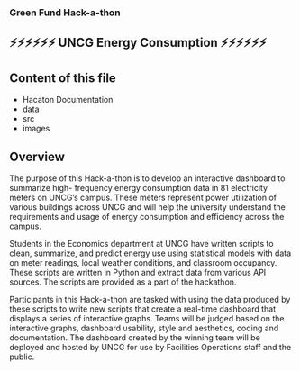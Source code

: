 ### Green Fund Hack-a-thon 
## ⚡️⚡️⚡️⚡️⚡️⚡️ UNCG Energy Consumption ⚡️⚡️⚡️⚡️⚡️⚡️
Content of this file 
----------------------
  * Hacaton Documentation
  * data
  * src
  * images 
  
Overview
------------

  The purpose of this Hack-a-thon is to develop an interactive dashboard to summarize high- frequency energy consumption data in 81 electricity meters on UNCG’s campus. These meters represent power utilization of various buildings across UNCG and will help the university understand the requirements and usage of energy consumption and efficiency across the campus.
  
  Students in the Economics department at UNCG have written scripts to clean, summarize, and predict energy use using statistical models with data on meter readings, local weather conditions, and classroom occupancy. These scripts are written in Python and extract data from various API sources. The scripts are provided as a part of the hackathon.
  
  Participants in this Hack-a-thon are tasked with using the data produced by these scripts to write new scripts that create a real-time dashboard that displays a series of interactive graphs. Teams will be judged based on the interactive graphs, dashboard usability, style and aesthetics, coding and documentation. The dashboard created by the winning team will be deployed and hosted by UNCG for use by Facilities Operations staff and the public.


 
